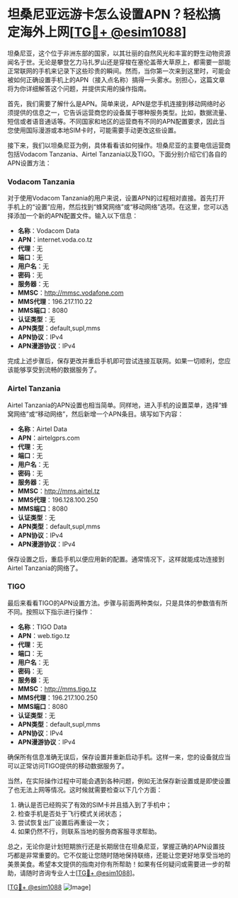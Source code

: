 # 坦桑尼亚远游卡怎么设置APN？轻松搞定海外上网[[TG💪+ @esim1088](https://t.me/s/esim1088)]

坦桑尼亚，这个位于非洲东部的国家，以其壮丽的自然风光和丰富的野生动物资源闻名于世。无论是攀登乞力马扎罗山还是穿梭在塞伦盖蒂大草原上，都需要一部能正常联网的手机来记录下这些珍贵的瞬间。然而，当你第一次来到这里时，可能会被如何正确设置手机上的APN（接入点名称）搞得一头雾水。别担心，这篇文章将为你详细解答这个问题，并提供实用的操作指南。

首先，我们需要了解什么是APN。简单来说，APN是您手机连接到移动网络时必须提供的信息之一，它告诉运营商您的设备属于哪种服务类型。比如，数据流量、短信或者语音通话等。不同国家和地区的运营商有不同的APN配置要求，因此当您使用国际漫游或本地SIM卡时，可能需要手动更改这些设置。

接下来，我们以坦桑尼亚为例，具体看看该如何操作。坦桑尼亚的主要电信运营商包括Vodacom Tanzania、Airtel Tanzania以及TIGO。下面分别介绍它们各自的APN设置方法：

### Vodacom Tanzania

对于使用Vodacom Tanzania的用户来说，设置APN的过程相对直接。首先打开手机上的“设置”应用，然后找到“蜂窝网络”或“移动网络”选项。在这里，您可以选择添加一个新的APN配置文件。输入以下信息：

- **名称**：Vodacom Data
- **APN**：internet.voda.co.tz
- **代理**：无
- **端口**：无
- **用户名**：无
- **密码**：无
- **服务器**：无
- **MMSC**：http://mmsc.vodafone.com
- **MMS代理**：196.217.110.22
- **MMS端口**：8080
- **认证类型**：无
- **APN类型**：default,supl,mms
- **APN协议**：IPv4
- **APN漫游协议**：IPv4

完成上述步骤后，保存更改并重启手机即可尝试连接互联网。如果一切顺利，您应该能够享受到流畅的数据服务了。

### Airtel Tanzania

Airtel Tanzania的APN设置也相当简单。同样地，进入手机的设置菜单，选择“蜂窝网络”或“移动网络”，然后新增一个APN条目。填写如下内容：

- **名称**：Airtel Data
- **APN**：airtelgprs.com
- **代理**：无
- **端口**：无
- **用户名**：无
- **密码**：无
- **服务器**：无
- **MMSC**：http://mms.airtel.tz
- **MMS代理**：196.128.100.250
- **MMS端口**：8080
- **认证类型**：无
- **APN类型**：default,supl,mms
- **APN协议**：IPv4
- **APN漫游协议**：IPv4

保存设置之后，重启手机以便应用新的配置。通常情况下，这样就能成功连接到Airtel Tanzania的网络了。

### TIGO

最后来看看TIGO的APN设置方法。步骤与前面两种类似，只是具体的参数值有所不同。按照以下指示进行操作：

- **名称**：TIGO Data
- **APN**：web.tigo.tz
- **代理**：无
- **端口**：无
- **用户名**：无
- **密码**：无
- **服务器**：无
- **MMSC**：http://mms.tigo.tz
- **MMS代理**：196.217.100.250
- **MMS端口**：8080
- **认证类型**：无
- **APN类型**：default,supl,mms
- **APN协议**：IPv4
- **APN漫游协议**：IPv4

确保所有信息准确无误后，保存设置并重新启动手机。这样一来，您的设备就应当可以正常访问TIGO提供的移动数据服务了。

当然，在实际操作过程中可能会遇到各种问题，例如无法保存新设置或是即使设置了也无法上网等情况。这时候就需要检查以下几个方面：

1. 确认是否已经购买了有效的SIM卡并且插入到了手机中；
2. 检查手机是否处于飞行模式关闭状态；
3. 尝试恢复出厂设置后再重设一次；
4. 如果仍然不行，则联系当地的服务商客服寻求帮助。

总之，无论你是计划短期旅行还是长期居住在坦桑尼亚，掌握正确的APN设置技巧都是非常重要的。它不仅能让您随时随地保持联络，还能让您更好地享受当地的美景美食。希望本文提供的指南对你有所帮助！如果有任何疑问或需要进一步的帮助，请随时咨询专业人士[[TG💪+ @esim1088](https://t.me/s/esim1088)]。

[[TG💪+ @esim1088](https://t.me/s/esim1088) ![Image](https://i.postimg.cc/4NQfJmqS/Snipaste-2025-05-13-00-14-12.png)]